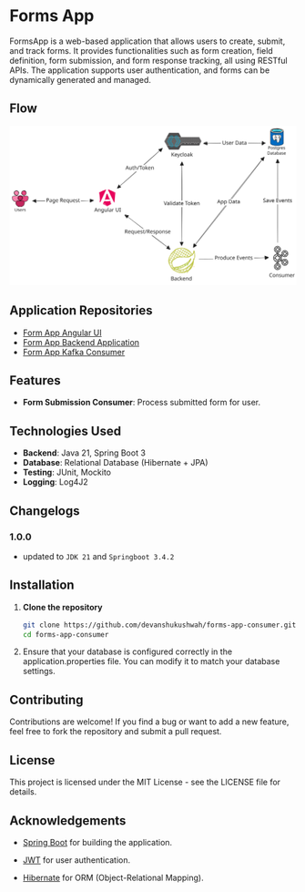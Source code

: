 # Forms App

FormsApp is a web-based application that allows users to create, submit, and track forms. It provides functionalities such as form creation, field definition, form submission, and form response tracking, all using RESTful APIs. The application supports user authentication, and forms can be dynamically generated and managed.

## Flow
![flow](https://raw.githubusercontent.com/devanshukushwah/forms-app-backend/refs/heads/main/images/flow.svg)

## Application Repositories
- [Form App Angular UI](https://github.com/devanshukushwah/forms-app-ui)
- [Form App Backend Application](https://github.com/devanshukushwah/forms-app-backend)
- [Form App Kafka Consumer](https://github.com/devanshukushwah/forms-app-consumer)

## Features

- **Form Submission Consumer**: Process submitted form for user.

## Technologies Used

- **Backend**: Java 21, Spring Boot 3
- **Database**: Relational Database (Hibernate + JPA)
- **Testing**: JUnit, Mockito
- **Logging**: Log4J2

## Changelogs

### 1.0.0
- updated to `JDK 21` and `Springboot 3.4.2`

## Installation

1. **Clone the repository**

   ```bash
   git clone https://github.com/devanshukushwah/forms-app-consumer.git
   cd forms-app-consumer
   ```
2. Ensure that your database is configured correctly in the application.properties file. You can modify it to match your database settings.

Contributing
------------

Contributions are welcome! If you find a bug or want to add a new feature, feel free to fork the repository and submit a pull request.

License
-------

This project is licensed under the MIT License - see the LICENSE file for details.

Acknowledgements
----------------

*   [Spring Boot](https://spring.io/projects/spring-boot) for building the application.
    
*   [JWT](https://jwt.io/) for user authentication.
    
*   [Hibernate](https://hibernate.org/) for ORM (Object-Relational Mapping).
